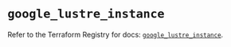 # `google_lustre_instance`

Refer to the Terraform Registry for docs: [`google_lustre_instance`](https://registry.terraform.io/providers/hashicorp/google-beta/6.32.0/docs/resources/google_lustre_instance).
